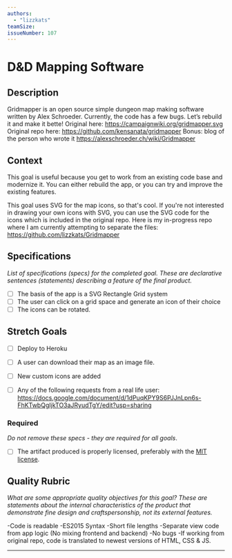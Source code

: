 ```yaml
---
authors:
  - "lizzkats"
teamSize: 
issueNumber: 107
---
```


# D&D Mapping Software

## Description
Gridmapper is an open source simple dungeon map making software written by Alex Schroeder. Currently, the code has a few bugs. Let’s rebuild it and make it bette!
Original here: https://campaignwiki.org/gridmapper.svg
Original repo here: https://github.com/kensanata/gridmapper
Bonus: blog of the person who wrote it https://alexschroeder.ch/wiki/Gridmapper

## Context

This goal is useful because you get to work from an existing code base and modernize it. You can either rebuild the app, or you can try and improve the existing features. 

This goal uses SVG for the map icons, so that's cool. If you're not interested in drawing your own icons with SVG, you can use the SVG code for the icons which is included in the original repo. Here is my in-progress repo where I am currently attempting to separate the files: https://github.com/lizzkats/Gridmapper

## Specifications



_List of specifications (specs) for the completed goal. These are declarative sentences (statements) describing a feature of the final product._

- [ ] The basis of the app is a SVG Rectangle Grid system
- [ ] The user can click on a grid space and generate an icon of their choice
- [ ] The icons can be rotated.

## Stretch Goals
- [ ] Deploy to Heroku
- [ ] A user can download their map as an image file.
- [ ] New custom icons are added
- [ ] Any of the following requests from a real life user: https://docs.google.com/document/d/1dPuqKPY9S6PJJnLpn6s-FhKTwbQgIjkTO3aJRyudTgY/edit?usp=sharing


### Required

_Do not remove these specs - they are required for all goals_.

- [ ] The artifact produced is properly licensed, preferably with the [MIT license][mit-license].

## Quality Rubric

_What are some appropriate quality objectives for this goal? These are statements about the internal characteristics of the product that demonstrate fine design and craftspersonship, not its external features._

-Code is readable 
-ES2015 Syntax 
-Short file lengths 
-Separate view code from app logic (No mixing frontend and backend)
-No bugs
-If working from original repo, code is translated to newest versions of HTML, CSS & JS. 


---






[mit-license]: https://opensource.org/licenses/MIT





[mit-license]: https://opensource.org/licenses/MIT
